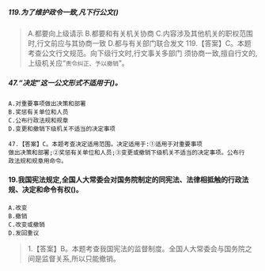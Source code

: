 ##### 119.为了维护政令一致,凡下行公文()
>   A.都要向上级请示
>   B.都要和有关机关协商
>   C.内容涉及其他机关的职权范围时,行文前应与其协商一致
>   D.都与有关部门联合发文
>   119.【答案】C。本题考查公文行文规范。向下级行文时,行文事关多部门
须协商一致,擅自行文的,上级机关应“`责令纠正、予以撤销`”。


##### 47.“决定”这一公文形式不适用于()。
    A.对重要事项做出决策和部署
    B.奖惩有关单位和人员
    C.公布行政法规和规章
    D.变更和撤销下级机关不适当的决定事项
    
    47.【答案】C。本题考查决定适用范围。决定适用于:①适用于对重要事项
    做出决策和部署;②奖惩有关单位和人员;③变更或撤销下级机关不适当的决定事项。公布行
    政法规和规章用命令。

#### 19.我国宪法规定,全国人大常委会对国务院制定的同宪法、法律相抵触的行政法规、决定和命令有权()。
    A.改变
    B.撤销
    C.改变或撤销
    D.发回重议
>   1.【答案】B。本题考查我国宪法的监督制度。全国人大常委会与国务院之
    间是监督关系,所以只能撤销。

    